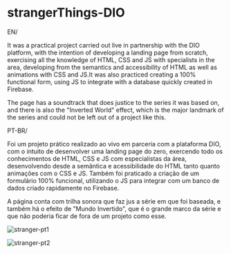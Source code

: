 # strangerThings-DIO
EN/

It was a practical project carried out live in partnership with the DIO platform, with the intention of developing a landing page from scratch, exercising all the knowledge of HTML, CSS and JS with specialists in the area, developing from the semantics and accessibility of HTML as well as animations with CSS and JS.It was also practiced creating a 100% functional form, using JS to integrate with a database quickly created in Firebase.

The page has a soundtrack that does justice to the series it was based on, and there is also the "Inverted World" effect, which is the major landmark of the series and could not be left out of a project like this.


PT-BR/

Foi um projeto prático realizado ao vivo em parceria com a plataforma DIO, com o intuito de desenvolver uma landing page do zero, exercendo todo os conhecimentos de HTML, CSS e JS com especialistas da área, desenvolvendo desde a semântica e acessibilidade do HTML tanto quanto animações com o CSS e JS. Também foi praticado a criação de um formulário 100% funcional, utilizando o JS para integrar com um banco de dados criado rapidamente no Firebase.

A página conta com trilha sonora que faz jus a série em que foi baseada, e também há o efeito de "Mundo Invertido", que é o grande marco da série e que não poderia ficar de fora de um projeto como esse.

![stranger-pt1](https://user-images.githubusercontent.com/70165034/190492870-4e48049c-227b-43fb-8d40-ce083e81aa2b.png)


![stranger-pt2](https://user-images.githubusercontent.com/70165034/190492880-69753eeb-4aa2-4827-a821-25194ebec914.png)
